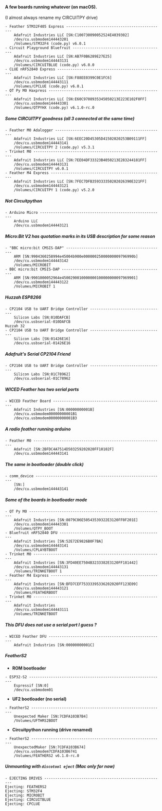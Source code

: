 #### A few boards running whatever (on macOS).
(I almost always rename my CIRCUITPY drive)
```
- Feather STM32F405 Express ---------------------------------------------
	Adafruit Industries LLC [SN:C100730090052524E4039302]
	/dev/cu.usbmodem144443201
	/Volumes/STM32F4 (code.py) v6.0.1
- Circuit Playground Bluefruit ------------------------------------------
	Adafruit Industries LLC [SN:AB7F0B6289E27E25]
	/dev/cu.usbmodem144443131
	/Volumes/CIRCUITBLUE (code.py) v6.0.0
- CLUE nRF52840 Express -------------------------------------------------
	Adafruit Industries LLC [SN:F88EE0399C0E1FC6]
	/dev/cu.usbmodem144443111
	/Volumes/CPCLUE (code.py) v6.0.1
- QT Py M0 Haxpress -----------------------------------------------------
	Adafruit Industries LLC [SN:E60C9708935345050213E223E102F0FF]
	/dev/cu.usbmodem144443301
	/Volumes/QTPYHX (code.py) v6.1.0-rc.0
```
##### Some CIRCUITPY goodness (all 3 connected at the same time)
```
- Feather M0 Adalogger --------------------------------------------------
	Adafruit Industries LLC [SN:6EEC20D45305D41502020253B09111FF]
	/dev/cu.usbmodem144443141
	/Volumes/CIRCUITPY 2 (code.py) v5.3.1
- Trinket M0 ------------------------------------------------------------
	Adafruit Industries LLC [SN:7EE04DF33323B4050213E283244181FF]
	/dev/cu.usbmodem144443131
	/Volumes/CIRCUITPY v6.0.1
- Feather M4 Express ----------------------------------------------------
	Adafruit Industries LLC [SN:7FEC7DFB359333350202026390E321FF]
	/dev/cu.usbmodem144443121
	/Volumes/CIRCUITPY 1 (code.py) v5.2.0
```
##### Not Circuitpython
```
- Arduino Micro ---------------------------------------------------------
	Arduino LLC
	/dev/cu.usbmodem144443121
```
##### Micro:Bit V2 has quotation marks in its USB description for some reason
```
- "BBC micro:bit CMSIS-DAP" ---------------------------------------------
	ARM [SN:9904360258994e45004b900e00000025000000009796990b]
	/dev/cu.usbmodem144443142
	/Volumes/MICROBIT
- BBC micro:bit CMSIS-DAP -----------------------------------------------
	ARM [SN:9901000052964e4500290010000000100000000097969901]
	/dev/cu.usbmodem144443122
	/Volumes/MICROBIT 1
```
##### Huzzah ESP8266
```
- CP2104 USB to UART Bridge Controller ----------------------------------
	Silicon Labs [SN:010DAFCB]
	/dev/cu.usbserial-010DAFCB
Huzzah 32
- CP2104 USB to UART Bridge Controller ----------------------------------
	Silicon Labs [SN:01426E16]
	/dev/cu.usbserial-01426E16
```
##### Adafruit's Serial CP2104 Friend
```
- CP2104 USB to UART Bridge Controller ----------------------------------
	Silicon Labs [SN:01C78962]
	/dev/cu.usbserial-01C78962
```
##### WICED Feather has two serial ports
```
- WICED Feather Board ---------------------------------------------------
	Adafruit Industries [SN:00000000001B]
	/dev/cu.usbmodem00000000001B1
	/dev/cu.usbmodem00000000001B3
```
##### A radio feather running arduino
```
- Feather M0 ------------------------------------------------------------
	Adafruit [SN:2BFDC4A7514D503259202020FF10102F]
	/dev/cu.usbmodem144443141
```
##### The same in bootloader (double click)
```
- comm_device -----------------------------------------------------------
	[SN:]
	/dev/cu.usbmodem144443141
```
##### Some of the boards in bootloader mode
```
- QT Py M0 --------------------------------------------------------------
	Adafruit Industries [SN:8079C06E50543539322E3120FF0F201E]
	/dev/cu.usbmodem144443301
	/Volumes/QTPY_BOOT
- Bluefruit nRF52840 DFU ------------------------------------------------
	Adafruit Industries [SN:52E72E9826B0F7BA]
	/dev/cu.usbmodem144443141
	/Volumes/CPLAYBTBOOT
- Trinket M0 ------------------------------------------------------------
	Adafruit Industries [SN:3FD40EE7504B3233382E3120FF181442]
	/dev/cu.usbmodem144443131
	/Volumes/TRINKETBOOT 1
- Feather M4 Express ----------------------------------------------------
	Adafruit Industries [SN:BFD7CEF75333395336202020FF123E09]
	/dev/cu.usbmodem144443121
	/Volumes/FEATHERBOOT
- Trinket M0 ------------------------------------------------------------
	Adafruit Industries
	/dev/cu.usbmodem144443111
	/Volumes/TRINKETBOOT
```
##### This DFU does not use a serial port I guess ?
```
- WICED Feather DFU -----------------------------------------------------
	Adafruit Industries [SN:00000000001C]
```
##### FeatherS2
- **ROM bootloader**  
```
- ESP32-S2 --------------------------------------------------------------
	Espressif [SN:0]
	/dev/cu.usbmodem01
```
- **UF2 bootloader (no serial)**  
```
- FeatherS2 -------------------------------------------------------------
	Unexpected Maker [SN:7CDFA103B7B4]
	/Volumes/UFTHRS2BOOT
```  
- **Circuitpython running (drive renamed)**  
```
- FeatherS2 -------------------------------------------------------------
	UnexpectedMaker [SN:7CDFA103B674]
	/dev/cu.usbmodem7CDFA103B6741
	/Volumes/FEATHERS2 v6.1.0-rc.0
```
##### Unmounting with `discotool eject` (Mac only for now)
```
- EJECTING DRIVES -------------------------------------------------------
Ejecting: FEATHERS2
Ejecting: STM32F4
Ejecting: MICROBIT
Ejecting: CIRCUITBLUE
Ejecting: CPCLUE
```
